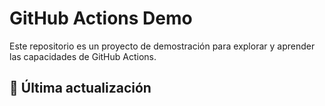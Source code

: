# GitHub Actions Demo

Este repositorio es un proyecto de demostración para explorar y aprender las capacidades de GitHub Actions.


<!-- ASCII_ART_START -->

<!-- ASCII_ART_END -->

## 📅 Última actualización

<!-- LAST_UPDATE_START -->
<!-- LAST_UPDATE_END -->

